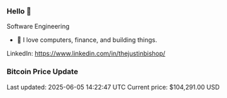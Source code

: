 ### Hello 🤙  

Software Engineering

- 🔭 I love computers, finance, and building things.
  
LinkedIn: https://www.linkedin.com/in/thejustinbishop/  



















































































































































































































































































































































































































































































































































































































































































### Bitcoin Price Update
Last updated: 2025-06-05 14:22:47 UTC
Current price: $104,291.00 USD
